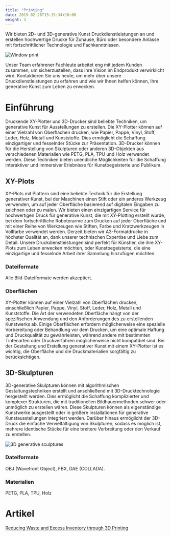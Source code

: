 ```yaml
---
title: "Printing"
date: 2019-02-28T15:15:34+10:00
weight: 3
---
```


Wir bieten 2D- und 3D-generative Kunst Druckdienstleistungen an und erstellen hochwertige Drucke für Zuhause, Büro oder besondere Anlässe mit fortschrittlicher Technologie und Fachkenntnissen.

![Window print](/images/illustrations/window-print.png)

Unser Team erfahrener Fachleute arbeitet eng mit jedem Kunden zusammen, um sicherzustellen, dass ihre Vision im Endprodukt verwirklicht wird. Kontaktieren Sie uns heute, um mehr über unsere Druckdienstleistungen zu erfahren und wie wir Ihnen helfen können, Ihre generative Kunst zum Leben zu erwecken.

# Einführung

Druckende XY-Plotter und 3D-Drucker sind beliebte Techniken, um generative Kunst für Ausstellungen zu erstellen. Die XY-Plotter können auf einer Vielzahl von Oberflächen drucken, wie Papier, Pappe, Vinyl, Stoff, Leder, Holz, Metall und Kunststoffe. Dies ermöglicht die Schaffung einzigartiger und fesselnder Stücke zur Präsentation. 3D-Drucker können für die Herstellung von Skulpturen oder anderen 3D-Objekten aus verschiedenen Materialien wie PETG, PLA, TPU und Holz verwendet werden. Diese Techniken bieten unendliche Möglichkeiten für die Schaffung interaktiver und immersiver Erlebnisse für Kunstbegeisterte und Publikum.

## XY-Plots

XY-Plots mit Plottern sind eine beliebte Technik für die Erstellung generativer Kunst, bei der Maschinen einen Stift oder ein anderes Werkzeug verwenden, um auf jeder Oberfläche basierend auf digitalen Eingaben zu zeichnen oder zu malen. Wir bieten einen einzigartigen Service für hochwertigen Druck für generative Kunst, die mit XY-Plotting erstellt wurde, bei dem fortschrittliche Roboterarme zum Drucken auf jeder Oberfläche und mit einer Reihe von Werkzeugen wie Stiften, Farbe und Kratzwerkzeugen in Vollfarbe verwendet werden. Derzeit bieten wir A3-Formatdrucke in höchster Qualität an, dank unserer technischen Expertise und Liebe zum Detail. Unsere Druckdienstleistungen sind perfekt für Künstler, die ihre XY-Plots zum Leben erwecken möchten, oder Kunstbegeisterte, die eine einzigartige und fesselnde Arbeit ihrer Sammlung hinzufügen möchten.

### Dateiformate

Alle Bild-Dateiformate werden akzeptiert.

### Oberflächen

XY-Plotter können auf einer Vielzahl von Oberflächen drucken, einschließlich Papier, Pappe, Vinyl, Stoff, Leder, Holz, Metall und Kunststoffe. Die Art der verwendeten Oberfläche hängt von der spezifischen Anwendung und den Anforderungen des zu erstellenden Kunstwerks ab. Einige Oberflächen erfordern möglicherweise eine spezielle Vorbereitung oder Behandlung vor dem Drucken, um eine optimale Haftung und Druckqualität zu gewährleisten, während andere mit bestimmten Tintenarten oder Druckverfahren möglicherweise nicht kompatibel sind. Bei der Gestaltung und Erstellung generativer Kunst mit einem XY-Plotter ist es wichtig, die Oberfläche und die Druckmaterialien sorgfältig zu berücksichtigen.

## 3D-Skulpturen

3D-generative Skulpturen können mit algorithmischen Gestaltungstechniken erstellt und anschließend mit 3D-Drucktechnologie hergestellt werden. Dies ermöglicht die Schaffung komplizierter und komplexer Strukturen, die mit traditionellen Bildhauermethoden schwer oder unmöglich zu erstellen wären. Diese Skulpturen können als eigenständige Kunstwerke ausgestellt oder in größere Installationen für generative Kunstausstellungen integriert werden. Darüber hinaus ermöglicht der 3D-Druck die einfache Vervielfältigung von Skulpturen, sodass es möglich ist, mehrere identische Stücke für eine breitere Verbreitung oder den Verkauf zu erstellen.

![3D generative sculptures](/images/illustrations/sculptures.png)

### Dateiformate

OBJ (Wavefront Object), FBX, DAE (COLLADA).

### Materialien

PETG, PLA, TPU, Holz

# Artikel

[Reducing Waste and Excess Inventory through 3D Printing](https://medium.com/@guillaumelauzier/reducing-waste-and-excess-inventory-through-3d-printing-5609fd039dd6)



